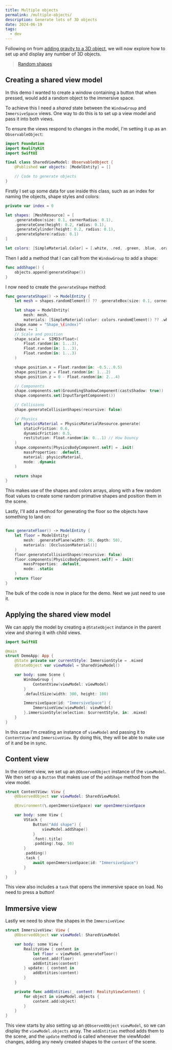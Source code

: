 ```yaml
---
title: Multiple objects
permalink: /multiple-objects/
description: Generate lots of 3D objects
date: 2024-06-19
tags:
  - dev
---
```


Following on from [adding gravity to a 3D object](/object-gravity/), we will now explore how to set up and display any number of 3D objects.

<blockquote class="imgur-embed-pub" lang="en" data-id="a/dIaFeEq" data-context="false" ><a href="//imgur.com/a/dIaFeEq">Random shapes</a></blockquote><script async src="//s.imgur.com/min/embed.js" charset="utf-8"></script>

## Creating a shared view model

In this demo I wanted to create a window containing a button that when pressed, would add a random object to the immersive space.

To achieve this I need a _shared_ state between the `WindowGroup` and `ImmersiveSpace` views. One way to do this is to set up a view model and pass it into both views.

To ensure the views respond to changes in the model, I'm setting it up as an `ObservableObject`:

```swift
import Foundation
import RealityKit
import SwiftUI

final class SharedViewModel: ObservableObject {
    @Published var objects: [ModelEntity] = []

    // Code to generate objects
}
```

Firstly I set up some data for use inside this class, such as an index for naming the objects, shape styles and colors:

```swift
private var index = 0

let shapes: [MeshResource] = [
    .generateBox(size: 0.1, cornerRadius: 0.1),
    .generateCone(height: 0.2, radius: 0.1),
    .generateCylinder(height: 0.2, radius: 0.1),
    .generateSphere(radius: 0.1)
]

let colors: [SimpleMaterial.Color] = [.white, .red, .green, .blue, .orange]
```

Then I add a method that I can call from the `WindowGroup` to add a shape:

```swift
func addShape() {
    objects.append(generateShape())
}
```

I now need to create the `generateShape` method:

```swift
func generateShape() -> ModelEntity {
    let mesh = shapes.randomElement() ?? .generateBox(size: 0.1, cornerRadius: 0.5)

    let shape = ModelEntity(
        mesh: mesh,
        materials: [SimpleMaterial(color: colors.randomElement() ?? .white, isMetallic: Bool.random())])
    shape.name = "Shape_\(index)"
    index += 1
    // Scale and position
    shape.scale =  SIMD3<Float>(
        Float.random(in: 1...3),
        Float.random(in: 1...3),
        Float.random(in: 1...3)
    )

    shape.position.x = Float.random(in: -0.5...0.5)
    shape.position.y = Float.random(in: 1...2)
    shape.position.z = 0 - Float.random(in: 2...4)

    // Components
    shape.components.set(GroundingShadowComponent(castsShadow: true))
    shape.components.set(InputTargetComponent())

    // Collisions
    shape.generateCollisionShapes(recursive: false)

    // Physics
    let physicsMaterial = PhysicsMaterialResource.generate(
        staticFriction: 0.6,
        dynamicFriction: 0.5,
        restitution: Float.random(in: 0...1) // How bouncy
    )
    shape.components[PhysicsBodyComponent.self] = .init(
        massProperties: .default,
        material: physicsMaterial,
        mode: .dynamic
    )

    return shape
}
```

This makes use of the shapes and colors arrays, along with a few random float values to create some random primative shapes and position them in the scene.

Lastly, I'll add a method for generating the floor so the objects have something to land on:

```swift

func generateFloor() -> ModelEntity {
    let floor = ModelEntity(
        mesh: .generatePlane(width: 50, depth: 50),
        materials: [OcclusionMaterial()]
    )
    floor.generateCollisionShapes(recursive: false)
    floor.components[PhysicsBodyComponent.self] = .init(
        massProperties: .default,
        mode: .static
    )
    return floor
}
```

The bulk of the code is now in place for the demo. Next we just need to use it.

## Applying the shared view model

We can apply the model by creating a `@StateObject` instance in the parent view and sharing it with child views.

```swift
import SwiftUI

@main
struct DemoApp: App {
    @State private var currentStyle: ImmersionStyle = .mixed
    @StateObject var viewModel = SharedViewModel()

    var body: some Scene {
        WindowGroup {
            ContentView(viewModel: viewModel)
        }
        .defaultSize(width: 300, height: 100)

        ImmersiveSpace(id: "ImmersiveSpace") {
            ImmersiveView(viewModel: viewModel)
        }.immersionStyle(selection: $currentStyle, in: .mixed)
    }
}
```

In this case I'm creating an instance of `viewModel` and passing it to `ContentView` and `ImmersiveView`. By doing this, they will be able to make use of it and be in sync.

## Content view

In the content view, we set up an `@ObservedObject` instance of the `viewModel`. We then set up a `Button` that makes use of the `addShape` method from the view model.

```swift
struct ContentView: View {
    @ObservedObject var viewModel: SharedViewModel

    @Environment(\.openImmersiveSpace) var openImmersiveSpace

    var body: some View {
        VStack {
            Button("Add shape") {
                viewModel.addShape()
            }
            .font(.title)
            .padding(.top, 50)
        }
        .padding()
        .task {
            await openImmersiveSpace(id: "ImmersiveSpace")
        }
    }
}
```

This view also includes a `task` that opens the immersive space on load. No need to press a button!

## Immersive view

Lastly we need to show the shapes in the `ImmersiveView`:

```swift
struct ImmersiveView: View {
    @ObservedObject var viewModel: SharedViewModel

    var body: some View {
        RealityView { content in
            let floor = viewModel.generateFloor()
            content.add(floor)
            addEntities(content)
        } update: { content in
            addEntities(content)
        }
    }

    private func addEntities(_ content: RealityViewContent) {
        for object in viewModel.objects {
            content.add(object)
        }
    }
}
```

This view starts by also setting up an `@ObservedObject` `viewModel`, so we can display the `viewModel.objects` array. The `addEntities` method adds them to the scene, and the `update` method is called whenever the viewModel changes, adding any newly created shapes to the `content` of the scene.
